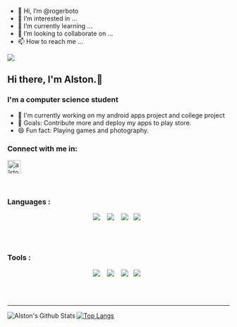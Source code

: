 - 👋 Hi, I’m @rogerboto
- 👀 I’m interested in ...
- 🌱 I’m currently learning ...
- 💞️ I’m looking to collaborate on ...
- 📫 How to reach me ...

<!---
rogerboto/rogerboto is a ✨ special ✨ repository because its `README.md` (this file) appears on your GitHub profile.
You can click the Preview link to take a look at your changes.
--->

![](https://komarev.com/ghpvc/?username=rogerboto&color=green)



## Hi there, I'm Alston.👋

### I'm a computer science student
- 🔭 I'm currently working on my android apps project and college project
- 🎯 Goals: Contribute more and deploy my apps to play store.
- 😄 Fun fact: Playing games and photography.

### Connect with me in:


[<img align="center" alt="alstonargodi | Twitter" width="30px" src="https://cdn.jsdelivr.net/npm/simple-icons@v3/icons/twitter.svg" />][twitter]

<br />

### Languages :
<p align="center">
  <img src="https://img.shields.io/badge/kotlin-%230095D5.svg?style=for-the-badge&logo=kotlin&logoColor=white"/>&nbsp;&nbsp;&nbsp;
  <img src="https://img.shields.io/badge/java-%23ED8B00.svg?style=for-the-badge&logo=java&logoColor=white"/>&nbsp;&nbsp;&nbsp;
  <img src="https://img.shields.io/badge/c++-%2300599C.svg?style=for-the-badge&logo=c%2B%2B"/>&nbsp;&nbsp;
   <img src="https://img.shields.io/badge/python-3670A0?style=for-the-badge&logo=python&logoColor=ffdd54"/>&nbsp;&nbsp;
</p>

<br />
<br />

### Tools :

<p align="center">
  <img src="https://img.shields.io/badge/Android%20Studio-3DDC84.svg?style=for-the-badge&logo=android-studio&logoColor=white&color=black&labelColor=gray" />&nbsp;&nbsp;&nbsp;
  <img src="https://img.shields.io/badge/IntelliJIDEA-000000.svg?style=for-the-badge&logo=intellij-idea&logoColor=plain&labelColor=gray"/>&nbsp;&nbsp;&nbsp;
  <img src="https://img.shields.io/badge/pycharm-143?style=for-the-badge&logo=pycharm&logoColor=white&color=black&labelColor=gray"/>&nbsp;&nbsp;
   <img src="https://img.shields.io/badge/jupyter-%23FA0F00.svg?style=for-the-badge&logo=jupyter&logoColor=white&color=black&labelColor=gray"/>&nbsp;&nbsp;
</p>


<br />
<br />


---

<img align="left" alt="Alston's Github Stats" src="https://github-readme-stats.vercel.app/api?username=Alstonargodi&show_icons=true&hide_border=true" />

[![Top Langs](https://github-readme-stats.vercel.app/api/top-langs/?username=Alstonargodi&show_icons=true&hide_border=true)](https://github.com/Alstonargodi)



[twitter]: https://twitter.com/ArgodiI



